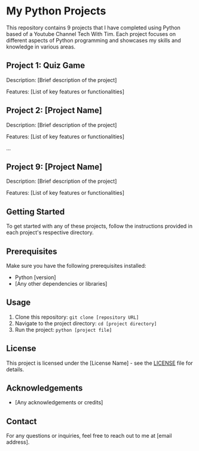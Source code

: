 # My Python Projects

This repository contains 9 projects that I have completed using Python based of a Youtube Channel Tech With Tim. Each project focuses on different aspects of Python programming and showcases my skills and knowledge in various areas.

## Project 1: Quiz Game

Description: [Brief description of the project]

Features: [List of key features or functionalities]

## Project 2: [Project Name]

Description: [Brief description of the project]

Features: [List of key features or functionalities]

...

## Project 9: [Project Name]

Description: [Brief description of the project]

Features: [List of key features or functionalities]

## Getting Started

To get started with any of these projects, follow the instructions provided in each project's respective directory.

## Prerequisites

Make sure you have the following prerequisites installed:

- Python [version]
- [Any other dependencies or libraries]

## Usage

1. Clone this repository: `git clone [repository URL]`
2. Navigate to the project directory: `cd [project directory]`
3. Run the project: `python [project file]`

## License

This project is licensed under the [License Name] - see the [LICENSE](LICENSE) file for details.

## Acknowledgements

- [Any acknowledgements or credits]

## Contact

For any questions or inquiries, feel free to reach out to me at [email address].

